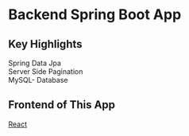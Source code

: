 # Backend Spring Boot App


## Key Highlights
Spring Data Jpa  
Server Side Pagination  
MySQL- Database  


## Frontend of This App

[React](https://github.com/Ankit4371/Crud-UI)
